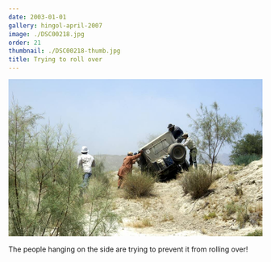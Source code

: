 ```yaml
---
date: 2003-01-01
gallery: hingol-april-2007
image: ./DSC00218.jpg
order: 21
thumbnail: ./DSC00218-thumb.jpg
title: Trying to roll over
---
```


![Trying to roll over](./DSC00218.jpg)

The people hanging on the side are trying to prevent it from rolling over!